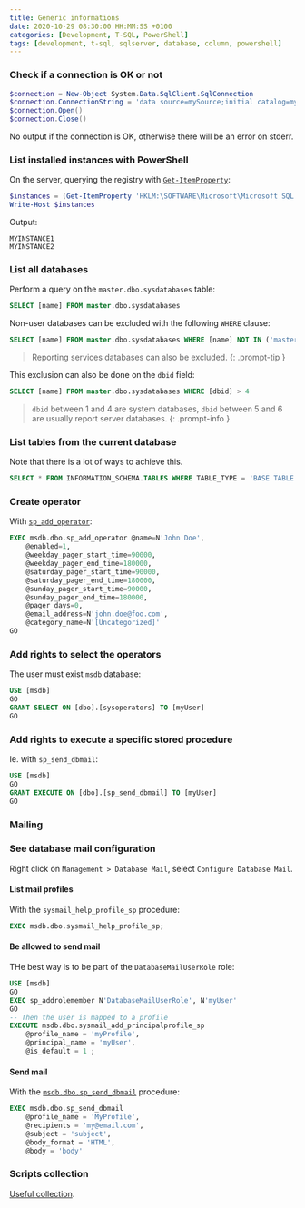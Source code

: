```yaml
---
title: Generic informations
date: 2020-10-29 08:30:00 HH:MM:SS +0100
categories: [Development, T-SQL, PowerShell]
tags: [development, t-sql, sqlserver, database, column, powershell]
---
```


### Check if a connection is OK or not

```powershell
$connection = New-Object System.Data.SqlClient.SqlConnection
$connection.ConnectionString = 'data source=mySource;initial catalog=myDatabse;persist security info=True;user id=myUser;password=myPassword;MultipleActiveResultSets=True;App=EntityFramework'
$connection.Open()
$connection.Close()
```

No output if the connection is OK, otherwise there will be an error on stderr.

### List installed instances with PowerShell

On the server, querying the registry with [`Get-ItemProperty`](https://docs.microsoft.com/en-us/powershell/module/microsoft.powershell.management/get-itemproperty?view=powershell-7.2):

```powershell
$instances = (Get-ItemProperty 'HKLM:\SOFTWARE\Microsoft\Microsoft SQL Server').InstalledInstances
Write-Host $instances 
```

Output:

```text
MYINSTANCE1
MYINSTANCE2
```

### List all databases

Perform a query on the `master.dbo.sysdatabases` table:

```sql
SELECT [name] FROM master.dbo.sysdatabases
```

Non-user databases can be excluded with the following `WHERE` clause:

```sql
SELECT [name] FROM master.dbo.sysdatabases WHERE [name] NOT IN ('master', 'tempdb', 'model', 'msdb')
```

> Reporting services databases can also be excluded.
{: .prompt-tip }

This exclusion can also be done on the `dbid` field:

```sql
SELECT [name] FROM master.dbo.sysdatabases WHERE [dbid] > 4
```

> `dbid` between 1 and 4 are system databases, `dbid` between 5 and 6 are usually report server databases.
{: .prompt-info }

### List tables from the current database

Note that there is a lot of ways to achieve this.

```sql
SELECT * FROM INFORMATION_SCHEMA.TABLES WHERE TABLE_TYPE = 'BASE TABLE'
```

### Create operator

With [`sp_add_operator`](https://docs.microsoft.com/en-us/sql/relational-databases/system-stored-procedures/sp-add-operator-transact-sql?view=sql-server-ver16):

```sql
EXEC msdb.dbo.sp_add_operator @name=N'John Doe', 
    @enabled=1, 
    @weekday_pager_start_time=90000, 
    @weekday_pager_end_time=180000, 
    @saturday_pager_start_time=90000, 
    @saturday_pager_end_time=180000, 
    @sunday_pager_start_time=90000, 
    @sunday_pager_end_time=180000, 
    @pager_days=0, 
    @email_address=N'john.doe@foo.com', 
    @category_name=N'[Uncategorized]'
GO
```

### Add rights to select the operators

The user must exist `msdb` database:

```sql
USE [msdb]
GO
GRANT SELECT ON [dbo].[sysoperators] TO [myUser]
GO
```

### Add rights to execute a specific stored procedure

Ie. with `sp_send_dbmail`:

```sql
USE [msdb]
GO
GRANT EXECUTE ON [dbo].[sp_send_dbmail] TO [myUser]
GO
```

### Mailing

### See database mail configuration

Right click on `Management > Database Mail`, select `Configure Database Mail`.

#### List mail profiles

With the `sysmail_help_profile_sp` procedure:

```sql
EXEC msdb.dbo.sysmail_help_profile_sp;
```

#### Be allowed to send mail

THe best way is to be part of the `DatabaseMailUserRole` role:

```sql
USE [msdb]
GO
EXEC sp_addrolemember N'DatabaseMailUserRole', N'myUser'
GO
-- Then the user is mapped to a profile
EXECUTE msdb.dbo.sysmail_add_principalprofile_sp
    @profile_name = 'myProfile',
    @principal_name = 'myUser',
    @is_default = 1 ;
```

#### Send mail

With the [`msdb.dbo.sp_send_dbmail`](https://docs.microsoft.com/fr-fr/sql/relational-databases/system-stored-procedures/sp-send-dbmail-transact-sql?view=sql-server-ver16) procedure:

```sql
EXEC msdb.dbo.sp_send_dbmail
    @profile_name = 'MyProfile',
    @recipients = 'my@email.com',
    @subject = 'subject',
    @body_format = 'HTML',
    @body = 'body'
```

### Scripts collection

[Useful collection](https://docs.dbatools.io/).
